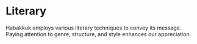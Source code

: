 # Literary

Habakkuk employs various literary techniques to convey its message. Paying attention to genre, structure, and style enhances our appreciation.

